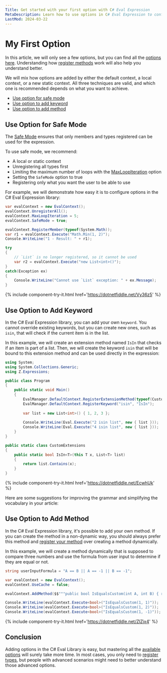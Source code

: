 ```yaml
---
Title: Get started with your first option with C# Eval Expression
MetaDescription: Learn how to use options in C# Eval Expression to configure your eval context to align with your scenarios and requirements.
LastMod: 2024-03-22
---
```


# My First Option

In this article, we will only see a few options, but you can find all the [options here](/options). Understanding how [register methods](https://eval-expression.net/register-unregister) work will also help you understand better.

We will mix how options are added by either the default context, a local context, or a new static context. All three techniques are valid, and which one is recommended depends on what you want to achieve.

- [Use option for safe mode](#use-option-for-safe-mode)
- [Use option to add keyword](#use-option-to-add-keyword)
- [Use option to add method](#use-option-to-add-method)

## Use Option for Safe Mode

The [Safe Mode](/options#safemode) ensures that only members and types registered can be used for the expression.

To use safe mode, we recommend:
- A local or static context
- Unregistering all types first
- Limiting the maximum number of loops with the [MaxLoopIteration](/options#maxloopiteration) option
- Setting the `SafeMode` option to true
- Registering only what you want the user to be able to use

For example, we will demonstrate how easy it is to configure options in the C# Eval Expression library:

```csharp
var evalContext = new EvalContext();
evalContext.UnregisterAll();
evalContext.MaxLoopIteration = 5;
evalContext.SafeMode = true;

evalContext.RegisterMember(typeof(System.Math));
var r1 = evalContext.Execute("Math.Min(1, 2)");
Console.WriteLine("1 - Result: " + r1);

try
{
	// `List` is no longer registered, so it cannot be used
	var r2 = evalContext.Execute("new List<int>()");
}
catch(Exception ex)
{
	Console.WriteLine("Cannot use `List` exception: " + ex.Message);
}
```

{% include component-try-it.html href='https://dotnetfiddle.net/Vy36z5' %}

## Use Option to Add Keyword

In the C# Eval Expression library, you can add your own `keyword`. You cannot override existing keywords, but you can create new ones, such as `isin`, that will check if the current item is in the list. 

In this example, we will create an extension method named `IsIn` that checks if an item is part of a list. Then, we will create the keyword `isin` that will be bound to this extension method and can be used directly in the expression:

```csharp
using System;
using System.Collections.Generic;
using Z.Expressions;

public class Program
{
	public static void Main()
	{
		EvalManager.DefaultContext.RegisterExtensionMethod(typeof(CustomExtensions));
		EvalManager.DefaultContext.RegisterKeyword("isin", "IsIn");
		
		var list = new List<int>() { 1, 2, 3 };
		
		Console.WriteLine(Eval.Execute("2 isin list", new { list }));
		Console.WriteLine(Eval.Execute("4 isin list", new { list }));
	}
}

public static class CustomExtensions
{
	public static bool IsIn<T>(this T x, List<T> list)
	{
		return list.Contains(x);
	}
}
```

{% include component-try-it.html href='https://dotnetfiddle.net/EcwhUk' %}

Here are some suggestions for improving the grammar and simplifying the vocabulary in your article:

## Use Option to Add Method

In the C# Eval Expression library, it's possible to add your own method. If you can create the method in a non-dynamic way, you should always prefer this method and [register your method](/register-unregister) over creating a method dynamically.

In this example, we will create a method dynamically that is supposed to compare three numbers and use the formula from user input to determine if they are equal or not.

```csharp
string userInputFormula = "A == B || A == -1 || B == -1";

var evalContext = new EvalContext();
evalContext.UseCache = false;		

evalContext.AddMethod($$"""public bool IsEqualsCustom(int A, int B) { return {{userInputFormula}}; }""");

Console.WriteLine(evalContext.Execute<bool>("IsEqualsCustom(1, 1)")); 
Console.WriteLine(evalContext.Execute<bool>("IsEqualsCustom(1, 2)")); 
Console.WriteLine(evalContext.Execute<bool>("IsEqualsCustom(1, -1)")); 
```

{% include component-try-it.html href='https://dotnetfiddle.net/ZlZjx4' %}

## Conclusion

Adding options in the C# Eval Library is easy, but mastering all the [available options](/options) will surely take more time. In most cases, you only need to [register types](/register-unregister), but people with advanced scenarios might need to better understand those advanced options.
